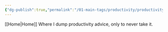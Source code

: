 ```yaml
---
{"dg-publish":true,"permalink":"/01-main-tags/productivity/productivity/","created":"2024-10-11T12:57:27.373+05:30","updated":"2024-10-11T13:25:37.000+05:30"}
---
```


[[Home\|Home]]
Where I dump productivity advice, only to never take it.
